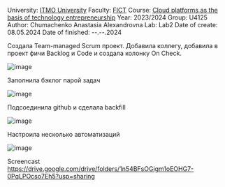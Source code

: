 University: [ITMO University](https://itmo.ru/ru/)
Faculty: [FICT](https://ftmi.itmo.ru/)
Course: [Cloud platforms as the basis of technology entrepreneurship](https://itmo-ict-faculty.github.io/cloud-platforms-as-the-basis-of-technology-entrepreneurship/) 
Year: 2023/2024
Group: U4125
Author: Chumachenko Anastasia Alexandrovna
Lab: Lab2
Date of create: 08.05.2024
Date of finished: --.--.2024

Создала Team-managed Scrum проект. Добавила коллегу, добавила в проект фичи Backlog и Code и создала колонку On Check.

![image](https://github.com/Turmalyne/2023_2024-cloud-platforms-as-the-basis-of-technology-entrepreneurship-U4125-chumachenko_a_a/assets/164026253/bf07fa0e-b6ed-4246-9358-8f31abfaf92a)

Заполнила бэклог парой задач

![image](https://github.com/Turmalyne/2023_2024-cloud-platforms-as-the-basis-of-technology-entrepreneurship-U4125-chumachenko_a_a/assets/164026253/d0399e63-4b44-4efb-9e78-cc0c668c639d)

Подсоединила github и сделала backfill

![image](https://github.com/Turmalyne/2023_2024-cloud-platforms-as-the-basis-of-technology-entrepreneurship-U4125-chumachenko_a_a/assets/164026253/15e443e4-325f-4d96-8554-09c536dab790)

Настроила несколько автоматизаций

![image](https://github.com/Turmalyne/2023_2024-cloud-platforms-as-the-basis-of-technology-entrepreneurship-U4125-chumachenko_a_a/assets/164026253/59880fb4-6506-4ed6-962d-009c7c4d1437)

Screencast
https://drive.google.com/drive/folders/1n54BFsOGigm1oEOHG7-0PqLPOcso7Eh5?usp=sharing

